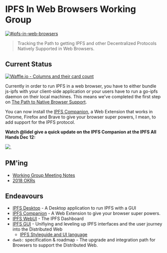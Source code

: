 # IPFS In Web Browsers Working Group
[![#ipfs-in-web-browsers](https://img.shields.io/badge/irc-%23ipfs--in--web--browsers-brightgreen.svg)](https://webchat.freenode.net/?channels=ipfs-in-web-browsers)

> Tracking the Path to getting IPFS and other Decentralized Protocols Natively Supported in Web Browsers.

## Current Status

[![Waffle.io - Columns and their card count](https://badge.waffle.io/ipfs/in-web-browsers.svg?columns=all)](https://waffle.io/ipfs/in-web-browsers)

Currently in order to run IPFS in a web browser, you have to either bundle js-ipfs with your client-side application or your users have to run a go-ipfs daemon on their local machines. This means we've completed the first step on [The Path to Native Browser Support](#Roadmap).

You can now install the [IPFS Companion](https://github.com/ipfs-shipyard/ipfs-companion), a Web Extension that works in Chrome, Firefox and Brave to give your browser super powers, I mean, to add support for the IPFS protocol.

**Watch @lidel give a quick update on the IPFS Companion at the IPFS All Hands Dec 12:**

[![](https://ipfs.io/ipfs/QmPan1yLc3AM5MzhJzL7wByrrmsGx8gz276Xn28VLrcSyQ)](https://www.youtube.com/watch?time_continue=1094&v=xCMNgBzn5WI).

## PM'ing

- [Working Group Meeting Notes](https://github.com/ipfs/in-web-browsers/tree/master/meeting-notes)
- [2018 OKRs](https://github.com/ipfs/in-web-browsers/blob/master/OKR.md)

## Endeavours

- [IPFS Desktop](https://github.com/ipfs-shipyard/ipfs-desktop) - A Desktop application to run IPFS with a GUI
- [IPFS Companion](https://github.com/ipfs-shipyard/ipfs-companion) - A Web Extension to give your browser super powers.
- [IPFS WebUI](https://github.com/ipfs-shipyard/ipfs-webui) - The IPFS Dashboard
- [IPFS GUI](https://github.com/ipfs-shipyard/pm-ipfs-gui) - Unifiying and leveling up IPFS interfaces and the user journey into the Distributed Web
  - [IPFS Styleguide and UI language](https://github.com/ipfs-shipyard/ipfs-ui-style-guide)
- `dweb:` specification & roadmap - The upgrade and integration path for Browsers to support the Distributed Web.



